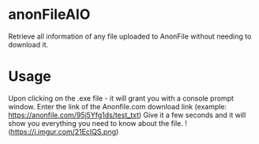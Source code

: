 # anonFileAIO
Retrieve all information of any file uploaded to AnonFile without needing to download it.

# Usage
Upon clicking on the .exe file - it will grant you with a console prompt window.
Enter the link of the Anonfile.com download link (example: https://anonfile.com/95j5Yfg1ds/test_txt)
Give it a few seconds and it will show you everything you need to know about the file.
!(https://i.imgur.com/21EcIQS.png)
